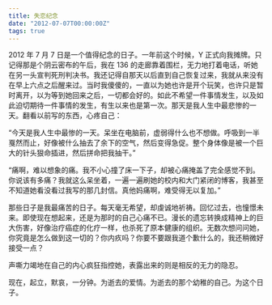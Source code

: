 ```yaml
---
title: 失恋纪念
date: "2012-07-07T00:00:00Z"
tags: true
---
```


2012 年 7 月 7 日是一个值得纪念的日子。一年前这个时候，Y 正式向我摊牌。只记得那是个阴云密布的午后，我在 136 的走廊靠着围栏，无力地打着电话，听她在另一头宣判死刑判决书。我还记得自那天以后直到自己恢复过来，我就从来没有在早上六点之后醒来过。当时我傻傻的，一直以为她也许是开个玩笑，也许只是暂时离开，以为等到她回来之后，一切都会好的。如此不希望一件事情发生，以及如此迫切期待一件事情的发生，有生以来也是第一次。那天是我人生中最悲惨的一天。翻看以前写的东西，心疼自己：

“今天是我人生中最惨的一天。呆坐在电脑前，虚弱得什么也不想做。呼吸到一半戛然而止，好像被什么抽去了余下的空气，然后变得急促。整个身体像是被一个巨大的针头狠命插进，然后拼命把我抽干。”

“痛啊，难以想象的痛。我不小心撞了床一下子，却被心痛掩盖了完全感觉不到。你说该有多痛？我就这么呆坐着，一遍一遍刷她的校内和大门紧闭的博客，我甚至不知道她看没看过我写的那几封信。真他妈痛啊，难受得无以复加。”

那些日子是我最痛苦的日子。每天毫无希望，却虔诚地祈祷。回忆过去，也憧憬未来。即使现在想起来，还是为那时的自己心痛不已。漫长的遗忘转换成精神上的巨大伤害，好像治疗癌症的化疗一样，也杀死了原本健康的组织。无数次想问问她，你究竟是怎么做到这一切的？你内疚吗？你要不要跟我道个歉什么的，我还稍微好接受一点？

声嘶力竭地在自己的内心疯狂指控她，表露出来的则是相反的无力的隐忍。

现在，起立，默哀，一分钟。为逝去的爱情。为逝去的那个幼稚的自己。为这个日子。
